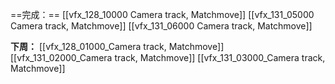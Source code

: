 ==完成：==
[[vfx_128_10000 Camera track, Matchmove]]
[[vfx_131_05000 Camera track, Matchmove]]
[[vfx_131_06000 Camera track, Matchmove]]

**下周：**
[[vfx_128_01000_Camera track, Matchmove]]
[[vfx_131_02000_Camera track, Matchmove]]
[[vfx_131_03000_Camera track, Matchmove]]


